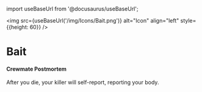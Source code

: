 import useBaseUrl from '@docusaurus/useBaseUrl';

<img src={useBaseUrl('/img/Icons/Bait.png')} alt="Icon" align="left" style={{height: 60}} />
# Bait

#### Crewmate Postmortem

After you die, your killer will self-report, reporting your body.
